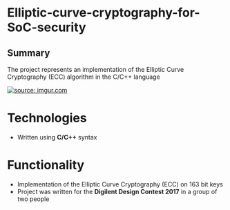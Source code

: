 # Elliptic-curve-cryptography-for-SoC-security

## Summary 

 The project represents an implementation of the Elliptic Curve Cryptography (ECC) algorithm in the C/C++ language

<a href="https://imgur.com/lyyApXO"><img src="https://i.imgur.com/lyyApXO.png" title="source: imgur.com" /></a>

# Technologies

- Written using **C/C++** syntax

# Functionality

- Implementation of the Elliptic Curve Cryptography (ECC) on 163 bit keys
- Project was written for the **Digilent Design Contest 2017** in a group of two people
<!--stackedit_data:
eyJoaXN0b3J5IjpbLTEzMzM4NzExMDMsLTQwMTAyNjg5OV19
-->